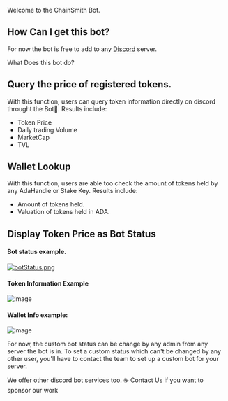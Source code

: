 Welcome to the ChainSmith Bot.

## How Can I get this bot?
For now the bot is free to add to any [Discord](https://discord.com) server.

What Does this bot do?

## Query the price of registered tokens.
 With this function, users can query token information directly on discord throught the Bot🤖.
 Results include:
 - Token Price
 - Daily trading Volume
 - MarketCap
 - TVL

## Wallet Lookup
 With this function, users are able too check the amount of tokens held by any AdaHandle or Stake Key.
 Results include:
 - Amount of tokens held.
 - Valuation of tokens held in ADA.

## Display Token Price as Bot Status
#### Bot status example.
[![botStatus.png](https://i.postimg.cc/85tg1ZbH/Screenshot-2023-05-22-140205.png)](https://postimg.cc/fttrCjpt)

#### Token Information Example
![image](https://user-images.githubusercontent.com/99814325/240354929-6004c2a9-262f-4dcc-abd9-76463bd51de4.png)

#### Wallet Info example:
![image](https://user-images.githubusercontent.com/99814325/240359861-e118ea62-f8b7-4bea-90a9-cdc7210e041d.png)


For now, the custom bot status can be change by any admin from any server the bot is in.
To set a custom status which can't be changed by any other  user, you'll have to contact the team to set up a custom bot for your server.

We offer other discord bot services too.
☕ Contact Us if you want to sponsor our work



